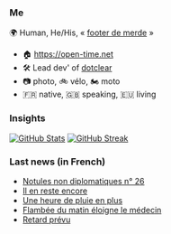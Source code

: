 ### Me

🌍 Human, He/His, « [footer de merde](https://open-time.net/post/2013/07/17/La-veritable-histoire-du-Footer-de-merde-) » 
* 🏠 https://open-time.net 
* 🛠️ Lead dev' of [dotclear](https://git.dotclear.org/dev/dotclear)
* 📷 photo, 🚲 vélo, 🏍️ moto 
* 🇫🇷 native, 🇬🇧 speaking, 🇪🇺 living

### Insights

[![GitHub Stats](https://github-readme-stats-sigma-five.vercel.app/api?username=franck-paul)](https://github.com/franck-paul)
[![GitHub Streak](https://github-readme-streak-stats.herokuapp.com?user=franck-paul)](https://git.io/streak-stats)

### Last news (in French)

<!-- BLOG-POST-LIST:START -->
- [Notules non diplomatiques n° 26](https://open-time.net/post/2023/10/31/Notules-non-diplomatiques-n-26)
- [Il en reste encore](https://open-time.net/post/2023/10/30/Il-en-reste-encore)
- [Une heure de pluie en plus](https://open-time.net/post/2023/10/29/Une-heure-de-pluie-en-plus)
- [Flambée du matin éloigne le médecin](https://open-time.net/post/2023/10/28/Flambee-du-matin-eloigne-le-medecin)
- [Retard prévu](https://open-time.net/post/2023/10/27/Retard-prevu)
<!-- BLOG-POST-LIST:END -->
